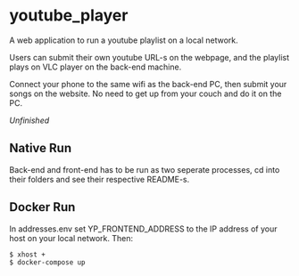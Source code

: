 youtube_player
=====

A web application to run a youtube playlist on a local network.

Users can submit their own youtube URL-s on the webpage, and the playlist plays on VLC player on the back-end machine.

Connect your phone to the same wifi as the back-end PC, then submit your songs on the website. No need to get up from your couch and do it on the PC.

*Unfinished*

Native Run
----
Back-end and front-end has to be run as two seperate processes, cd into their folders and see their respective README-s.

Docker Run
----
In addresses.env set YP_FRONTEND_ADDRESS to the IP address of your host on your local network. Then:

    $ xhost +
    $ docker-compose up

